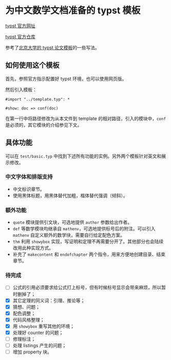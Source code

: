 # 为中文数学文档准备的 typst 模板

[typst 官方网址](https://typst.app/docs)

[typst 官方仓库](https://github.com/typst/typst)

参考了[北京大学的 typst 论文模板](https://github.com/lucifer1004/pkuthss-typst)的一些写法。

## 如何使用这个模板

首先，参照官方指示配置好 typst 环境，也可以使用网页版。

然后引入模板：

```
#import "../template.typ": *

#show: doc => conf(doc)
```

在第一行中将路径修改为从本文件到 template 的相对路径，引入的模块中，`conf` 是必须的，其它模块的介绍参见下文。

## 具体功能

可以在 `test/basic.typ` 中找到下述所有功能的实例。另外两个模板针对英文和展示修改。

### 中文字体和排版支持

- 中文标识章节。
- 使用黑体标题，用黑体替代加粗，楷体替代强调（倾斜）。

### 额外功能

- `quote` 模块提供引文块，可选地提供 `author` 参数给出作者。
- `def` 等数学模块均继承自 `mathenv`，可选地提供标号后的附注。可以引入 `mathenv` 自定义额外的数学块，需要自行给定配色方案。
- `thm` 利用 `showybox` 实现，写证明和定理不再需要分开了。其他部分也会陆续改用此种实现方式。
- 补充了 `makecontent` 和 `endofchapter` 两个指令，用来方便地创建目录、结束章节。

### 待完成

- [ ] 公式的引用必须要求给公式打上标号，但有时候标号显示会带来麻烦，所以暂时删掉了；
- [x] 其它定理的同义词：引理、推论等；
- [x] 猜想、问题；
- [x] 配色调整；
- [x] 代码风格整理；
- [x] 用 `showybox` 重写其他的环境；
- [x] 处理好 counter 的问题；
- [ ] 修理标注；
- [ ] 处理 listings 产生的问题；
- [ ] 增加 property 块。
